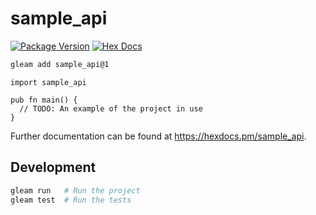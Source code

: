 # sample_api

[![Package Version](https://img.shields.io/hexpm/v/sample_api)](https://hex.pm/packages/sample_api)
[![Hex Docs](https://img.shields.io/badge/hex-docs-ffaff3)](https://hexdocs.pm/sample_api/)

```sh
gleam add sample_api@1
```
```gleam
import sample_api

pub fn main() {
  // TODO: An example of the project in use
}
```

Further documentation can be found at <https://hexdocs.pm/sample_api>.

## Development

```sh
gleam run   # Run the project
gleam test  # Run the tests
```
